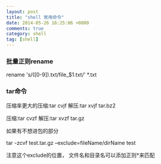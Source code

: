 ```yaml
---
layout: post
title: "shell 常用命令"
date: 2014-05-26 16:25:06 +0800
comments: true
category: shell
tag: [shell]
---
```


<h3>批量正则rename</h3>
rename 's/([0-9]).txt/file_$1.txt/' *.txt

<h3>tar命令</h3>

压缩率更大的压缩:tar cvjf  解压:tar xvjf tar.bz2

压缩:tar cvzf 解压:tar xvzf tar.gz

如果有不想进包的部分

tar -zcvf test.tar.gz –exclude=fileName/dirName test

注意这个exclude的位置， 文件名和目录名可以添加正则*来匹配

